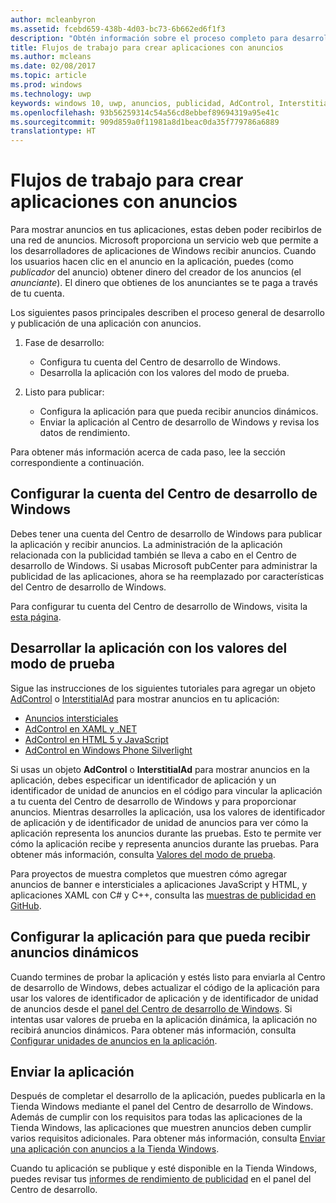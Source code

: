 ```yaml
---
author: mcleanbyron
ms.assetid: fcebd659-438b-4d03-bc73-6b662ed6f1f3
description: "Obtén información sobre el proceso completo para desarrollar y publicar una aplicación con anuncios."
title: Flujos de trabajo para crear aplicaciones con anuncios
ms.author: mcleans
ms.date: 02/08/2017
ms.topic: article
ms.prod: windows
ms.technology: uwp
keywords: windows 10, uwp, anuncios, publicidad, AdControl, InterstitialAd
ms.openlocfilehash: 93b56259314c54a56cd8ebbef89694319a95e41c
ms.sourcegitcommit: 909d859a0f11981a8d1beac0da35f779786a6889
translationtype: HT
---
```

# <a name="workflows-for-creating-apps-with-ads"></a>Flujos de trabajo para crear aplicaciones con anuncios




Para mostrar anuncios en tus aplicaciones, estas deben poder recibirlos de una red de anuncios. Microsoft proporciona un servicio web que permite a los desarrolladores de aplicaciones de Windows recibir anuncios. Cuando los usuarios hacen clic en el anuncio en la aplicación, puedes (como *publicador* del anuncio) obtener dinero del creador de los anuncios (el *anunciante*). El dinero que obtienes de los anunciantes se te paga a través de tu cuenta.

Los siguientes pasos principales describen el proceso general de desarrollo y publicación de una aplicación con anuncios.

1.  Fase de desarrollo:

    * Configura tu cuenta del Centro de desarrollo de Windows.
    * Desarrolla la aplicación con los valores del modo de prueba.

2.  Listo para publicar:

    * Configura la aplicación para que pueda recibir anuncios dinámicos.
    * Enviar la aplicación al Centro de desarrollo de Windows y revisa los datos de rendimiento.

Para obtener más información acerca de cada paso, lee la sección correspondiente a continuación.

## <a name="set-up-your-windows-dev-center-account"></a>Configurar la cuenta del Centro de desarrollo de Windows

Debes tener una cuenta del Centro de desarrollo de Windows para publicar la aplicación y recibir anuncios. La administración de la aplicación relacionada con la publicidad también se lleva a cabo en el Centro de desarrollo de Windows. Si usabas Microsoft pubCenter para administrar la publicidad de las aplicaciones, ahora se ha reemplazado por características del Centro de desarrollo de Windows.

Para configurar tu cuenta del Centro de desarrollo de Windows, visita la [esta página](http://go.microsoft.com/fwlink/p/?LinkId=615100).

## <a name="develop-your-app-using-test-mode-values"></a>Desarrollar la aplicación con los valores del modo de prueba

Sigue las instrucciones de los siguientes tutoriales para agregar un objeto [AdControl](https://msdn.microsoft.com/library/windows/apps/microsoft.advertising.winrt.ui.adcontrol.aspx) o [InterstitialAd](https://msdn.microsoft.com/library/windows/apps/microsoft.advertising.winrt.ui.interstitialad.aspx) para mostrar anuncios en tu aplicación:

-   [Anuncios intersticiales](interstitial-ads.md)
-   [AdControl en XAML y .NET](adcontrol-in-xaml-and--net.md)
-   [AdControl en HTML 5 y JavaScript](adcontrol-in-html-5-and-javascript.md)
-   [AdControl en Windows Phone Silverlight](adcontrol-in-windows-phone-silverlight.md)

Si usas un objeto **AdControl** o **InterstitialAd** para mostrar anuncios en la aplicación, debes especificar un identificador de aplicación y un identificador de unidad de anuncios en el código para vincular la aplicación a tu cuenta del Centro de desarrollo de Windows y para proporcionar anuncios. Mientras desarrolles la aplicación, usa los valores de identificador de aplicación y de identificador de unidad de anuncios para ver cómo la aplicación representa los anuncios durante las pruebas. Esto te permite ver cómo la aplicación recibe y representa anuncios durante las pruebas. Para obtener más información, consulta [Valores del modo de prueba](test-mode-values.md).

Para proyectos de muestra completos que muestren cómo agregar anuncios de banner e intersticiales a aplicaciones JavaScript y HTML, y aplicaciones XAML con C# y C++, consulta las [muestras de publicidad en GitHub](http://aka.ms/githubads).

## <a name="configure-your-app-to-receive-live-ads"></a>Configurar la aplicación para que pueda recibir anuncios dinámicos

Cuando termines de probar la aplicación y estés listo para enviarla al Centro de desarrollo de Windows, debes actualizar el código de la aplicación para usar los valores de identificador de aplicación y de identificador de unidad de anuncios desde el [panel del Centro de desarrollo de Windows](https://msdn.microsoft.com/library/windows/apps/mt170658.aspx). Si intentas usar valores de prueba en la aplicación dinámica, la aplicación no recibirá anuncios dinámicos. Para obtener más información, consulta [Configurar unidades de anuncios en la aplicación](set-up-ad-units-in-your-app.md).

## <a name="submit-your-app"></a>Enviar la aplicación

Después de completar el desarrollo de la aplicación, puedes publicarla en la Tienda Windows mediante el panel del Centro de desarrollo de Windows. Además de cumplir con los requisitos para todas las aplicaciones de la Tienda Windows, las aplicaciones que muestren anuncios deben cumplir varios requisitos adicionales. Para obtener más información, consulta [Enviar una aplicación con anuncios a la Tienda Windows](submit-an-app-with-ads-to-the-windows-store.md).

Cuando tu aplicación se publique y esté disponible en la Tienda Windows, puedes revisar tus [informes de rendimiento de publicidad](../publish/advertising-performance-report.md) en el panel del Centro de desarrollo.

 

 
